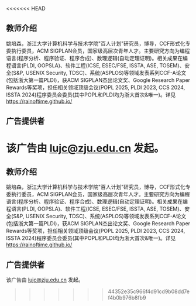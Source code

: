 <<<<<<< HEAD
## 教师介绍

姚培森，浙江大学计算机科学与技术学院"百人计划"研究员，博导，CCF形式化专委执行委员，ACM SIGPLAN会员，国家级高层次青年人才。主要研究方向为编程语言(程序分析、程序验证、程序合成)、数理逻辑(自动定理证明)。相关成果在编程语言(PLDI, OOPSLA)、软件工程(ICSE, ESEC/FSE, ISSTA, ASE, TOSEM)、安全(S&P, USENIX Security, TDSC)、系统(ASPLOS)等领域发表系列CCF-A论文(包括浙大第一篇PLDI)，获ACM SIGPLAN杰出论文奖、Google Research Paper Rewards等奖项，担任相关领域顶级会议(POPL 2025, PLDI 2023, CCS 2024, ISSTA 2024)程序委员会委员(其中POPL和PLDI均为浙大首次&唯一)。详见 https://rainoftime.github.io/

## 广告提供者
该广告由 lujc@zju.edu.cn 发起。
=======
## 教师介绍

姚培森，浙江大学计算机科学与技术学院"百人计划"研究员，博导，CCF形式化专委执行委员，ACM SIGPLAN会员，国家级高层次青年人才。主要研究方向为编程语言(程序分析、程序验证、程序合成)、数理逻辑(自动定理证明)。相关成果在编程语言(PLDI, OOPSLA)、软件工程(ICSE, ESEC/FSE, ISSTA, ASE, TOSEM)、安全(S&P, USENIX Security, TDSC)、系统(ASPLOS)等领域发表系列CCF-A论文(包括浙大第一篇PLDI)，获ACM SIGPLAN杰出论文奖、Google Research Paper Rewards等奖项，担任相关领域顶级会议(POPL 2025, PLDI 2023, CCS 2024, ISSTA 2024)程序委员会委员(其中POPL和PLDI均为浙大首次&唯一)。详见 https://rainoftime.github.io/

## 广告提供者
该广告由 lujc@zju.edu.cn 发起。
>>>>>>> 44352e35c966f4d91cd9b08dd7ef4b0b976b8fb9

